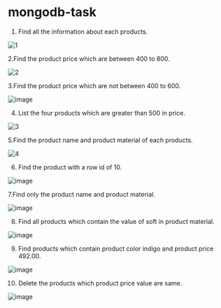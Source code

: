# mongodb-task

1. Find all the information about each products.

![1](https://user-images.githubusercontent.com/104028772/201844878-3823b0ca-707d-44d5-942c-c86ec0b8d375.jpg)


2.Find the product price which are between 400 to 800.

![2](https://user-images.githubusercontent.com/104028772/201845254-21e010f3-0636-41e8-9ece-551f3db0723b.jpg)

3.Find the product price which are not between 400 to 600.

![image](https://user-images.githubusercontent.com/104028772/201846020-8e96766e-fa78-49e7-9932-eccf057890e5.png)

4. List the four products which are greater than 500 in price.

![3](https://user-images.githubusercontent.com/104028772/201846228-42bb1e7a-92b3-4976-a3f4-97ae20b539b8.jpg)

5.Find the product name and product material of each products.

![4](https://user-images.githubusercontent.com/104028772/201846412-73bc9b1e-a2ef-4cd1-a5b5-5877ef10d8e1.jpg)

6. Find the product with a row id of 10.


![image](https://user-images.githubusercontent.com/104028772/201847238-f4982cab-bf48-4b9a-9a20-d5eff618b0df.png)

7.Find only the product name and product material.

![image](https://user-images.githubusercontent.com/104028772/201847735-442c8967-9f19-4e37-88f7-b4552f7caf47.png)

8. Find all products which contain the value of soft in product material.

![image](https://user-images.githubusercontent.com/104028772/201848122-5545b314-cb04-45cf-92fe-235705e1a2dd.png)


9. Find products which contain product color indigo and product price 492.00.

![image](https://user-images.githubusercontent.com/104028772/201848912-488d2d80-bb24-4336-8028-ba18980946d5.png)

10. Delete the products which product price value are same.

![image](https://user-images.githubusercontent.com/104028772/201849251-0ba14a68-9d61-44b4-9705-18a5ba5cf756.png)


